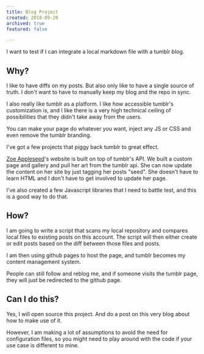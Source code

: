 ```yaml
---
title: Blog Project
created: 2018-09-26
archived: true
featured: false

---
```


I want to test if I can integrate a local markdown file
with a tumblr blog.

Why?
----

I like to have diffs on my posts.  But also only like to have a single
source of truth.  I don't want to have to manually keep my blog and
the repo in sync.

I also really like tumblr as a platform.  I like how accessible tumblr's customization
is, and I like there is a very high technical ceiling of possibilities that they didn't take
away from the users.

You can make your page do whatever you want, inject any JS or CSS and even remove the tumblr branding.

I've got a few projects that piggy back tumblr to great effect.

[Zoe Appleseed](http://zoeappleseed.com)'s website is built on top of tumblr's API.  We built
a custom page and gallery and pull her art from the tumblr api.  She can now update the content on
her site by just tagging her posts "seed".  She doesn't have to learn HTML and I don't have to get involved to update her page.

I've also created a few Javascript libraries that I need to battle test, and this is a good way to do that.

How?
----

I am going to write a script that scans my local repository and compares local files to existing posts
on this account.  The script will then either create or edit posts based on the diff between those files and posts.

I am then using github pages to host the page, and tumblr becomes my content management system.

People can still follow and reblog me, and if someone visits the tumblr page, they will just be redirected to the github page.

Can I do this?
--------------

Yes, I will open source this project.  And do a post on this very blog about how to make use of it.

However, I am making a lot of assumptions to avoid the need for configuration files, so you might need to
play around with the code if your use case is different to mine.

